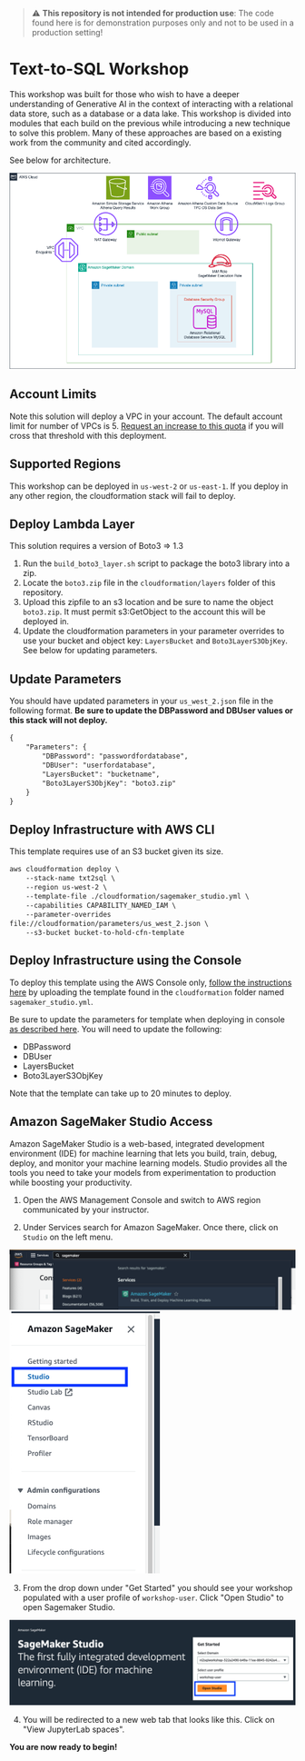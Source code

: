 > :warning: **This repository is not intended for production use**: The code found here is for demonstration purposes only and not to be used in a production setting!

# Text-to-SQL Workshop
This workshop was built for those who wish to have a deeper understanding of Generative AI in the context of interacting with a relational data store, such as a database or a data lake. This workshop is divided into modules that each build on the previous while introducing a new technique to solve this problem. Many of these approaches are based on a existing work from the community and cited accordingly.


See below for architecture.

![Workshop Architecture](/images/workshop_architecture.png "Workshop Architecture")

## Account Limits
Note this solution will deploy a VPC in your account. The default account limit for number of VPCs is 5. [Request an increase to this quota](https://docs.aws.amazon.com/servicequotas/latest/userguide/request-quota-increase.html) if you will cross that threshold with this deployment.

## Supported Regions
This workshop can be deployed in `us-west-2` or `us-east-1`. If you deploy in any other region, the cloudformation stack will fail to deploy.

## Deploy Lambda Layer
This solution requires a version of Boto3 => 1.3
1. Run the `build_boto3_layer.sh` script to package the boto3 library into a zip.
1. Locate the `boto3.zip` file in the `cloudformation/layers` folder of this repository.
1. Upload this zipfile to an s3 location and be sure to name the object `boto3.zip`. It must permit s3:GetObject to the account this will be deployed in.
1. Update the cloudformation parameters in your parameter overrides to use your bucket and object key: `LayersBucket` and `Boto3LayerS3ObjKey`. See below for updating parameters.

## Update Parameters
You should have updated parameters in your `us_west_2.json` file in the following format.
**Be sure to update the DBPassword and DBUser values or this stack will not deploy.**
```
{
    "Parameters": {
        "DBPassword": "passwordfordatabase",
        "DBUser": "userfordatabase",
        "LayersBucket": "bucketname",
        "Boto3LayerS3ObjKey": "boto3.zip"
    }
}
```

## Deploy Infrastructure with AWS CLI
This template requires use of an S3 bucket given its size.
```
aws cloudformation deploy \
    --stack-name txt2sql \
    --region us-west-2 \
    --template-file ./cloudformation/sagemaker_studio.yml \
    --capabilities CAPABILITY_NAMED_IAM \
    --parameter-overrides file://cloudformation/parameters/us_west_2.json \
    --s3-bucket bucket-to-hold-cfn-template
```

## Deploy Infrastructure using the Console
To deploy this template using the AWS Console only, [follow the instructions here](https://docs.aws.amazon.com/AWSCloudFormation/latest/UserGuide/cfn-console-create-stack.html) by uploading the template found in the `cloudformation` folder named `sagemaker_studio.yml`.

Be sure to update the parameters for template when deploying in console [as described here](https://docs.aws.amazon.com/AWSCloudFormation/latest/UserGuide/cfn-using-console-create-stack-parameters.html). You will need to update the following:
* DBPassword
* DBUser
* LayersBucket
* Boto3LayerS3ObjKey

Note that the template can take up to 20 minutes to deploy.


## Amazon SageMaker Studio Access

Amazon SageMaker Studio is a web-based, integrated development environment (IDE) for machine learning that lets you 
build, train, debug, deploy, and monitor your machine learning models. Studio provides all the tools you need to take 
your models from experimentation to production while boosting your productivity.

1. Open the AWS Management Console and switch to AWS region communicated by your instructor.

2. Under Services search for Amazon SageMaker. Once there, click on `Studio` on the left menu.

![sm-started1](/images/sm-started1.png)
![sm_studio_menu](/images/sm_studio_menu.png)

3. From the drop down under "Get Started" you should see your workshop populated with a user profile of `workshop-user`. Click "Open Studio" to open Sagemaker Studio.

![sm-started2](/images/sm-started2.png)

4. You will be redirected to a new web tab that looks like this. Click on "View JupyterLab spaces".

**You are now ready to begin!**

